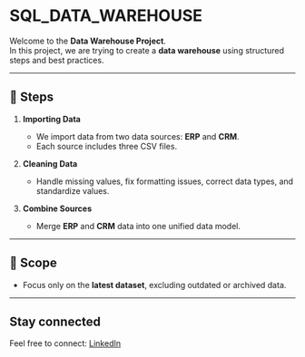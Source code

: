 # SQL_DATA_WAREHOUSE

Welcome to the **Data Warehouse Project**.  
In this project, we are trying to create a **data warehouse** using structured steps and best practices.

---

## 🚀 Steps

1. **Importing Data**  
   - We import data from two data sources: **ERP** and **CRM**.  
   - Each source includes three CSV files.

2. **Cleaning Data**  
   - Handle missing values, fix formatting issues, correct data types, and standardize values.

3. **Combine Sources**  
   - Merge **ERP** and **CRM** data into one unified data model.

---

## 🎯 Scope

- Focus only on the **latest dataset**, excluding outdated or archived data.

---

## Stay connected
Feel free to connect:
[LinkedIn](https://www.linkedin.com/in/emad-sharaby)
